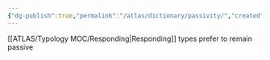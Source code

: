 ```yaml
---
{"dg-publish":true,"permalink":"/atlas/dictionary/passivity/","created":"","updated":""}
---
```



[[ATLAS/Typology MOC/Responding\|Responding]] types prefer to remain passive


